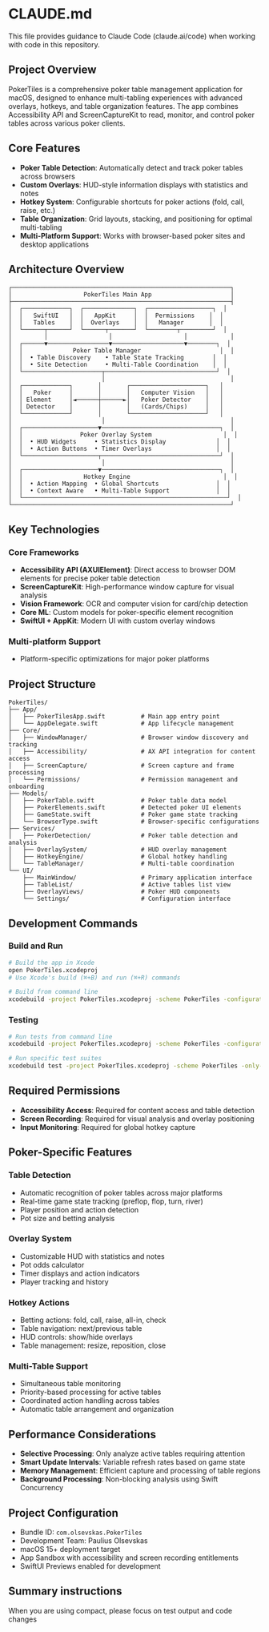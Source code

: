 # CLAUDE.md

This file provides guidance to Claude Code (claude.ai/code) when working with code in this repository.

## Project Overview

PokerTiles is a comprehensive poker table management application for macOS, designed to enhance multi-tabling experiences with advanced overlays, hotkeys, and table organization features. The app combines Accessibility API and ScreenCaptureKit to read, monitor, and control poker tables across various poker clients.

## Core Features

- **Poker Table Detection**: Automatically detect and track poker tables across browsers
- **Custom Overlays**: HUD-style information displays with statistics and notes
- **Hotkey System**: Configurable shortcuts for poker actions (fold, call, raise, etc.)
- **Table Organization**: Grid layouts, stacking, and positioning for optimal multi-tabling
- **Multi-Platform Support**: Works with browser-based poker sites and desktop applications

## Architecture Overview

```
┌─────────────────────────────────────────────────────────────┐
│                    PokerTiles Main App                      │
├─────────────────────────────────────────────────────────────┤
│  ┌─────────────┐  ┌──────────────┐  ┌──────────────────┐  │
│  │   SwiftUI   │  │   AppKit     │  │  Permissions    │  │
│  │   Tables    │  │  Overlays    │  │   Manager       │  │
│  └──────┬──────┘  └──────┬───────┘  └────────┬─────────┘  │
│         │                 │                    │            │
│  ┌──────▼─────────────────▼────────────────────▼────────┐  │
│  │              Poker Table Manager                      │  │
│  │  • Table Discovery    • Table State Tracking        │  │
│  │  • Site Detection     • Multi-Table Coordination    │  │
│  └──────────────────────┬───────────────────────────────┘  │
│                         │                                   │
│  ┌─────────────┐       │       ┌─────────────────────┐   │
│  │   Poker     │       │       │   Computer Vision   │   │
│  │ Element     │◄──────┼──────►│   Poker Detector    │   │
│  │ Detector    │       │       │   (Cards/Chips)     │   │
│  └─────────────┘       │       └─────────────────────┘   │
│                         │                                   │
│  ┌─────────────────────▼─────────────────────────────────┐  │
│  │                Poker Overlay System                    │  │
│  │  • HUD Widgets     • Statistics Display              │  │
│  │  • Action Buttons  • Timer Overlays                  │  │
│  └─────────────────────┬─────────────────────────────────┘  │
│                         │                                   │
│  ┌─────────────────────▼─────────────────────────────────┐  │
│  │                 Hotkey Engine                          │  │
│  │  • Action Mapping  • Global Shortcuts                │  │
│  │  • Context Aware   • Multi-Table Support             │  │
│  └─────────────────────────────────────────────────────────┘  │
└─────────────────────────────────────────────────────────────┘
```

## Key Technologies

### Core Frameworks
- **Accessibility API (AXUIElement)**: Direct access to browser DOM elements for precise poker table detection
- **ScreenCaptureKit**: High-performance window capture for visual analysis
- **Vision Framework**: OCR and computer vision for card/chip detection
- **Core ML**: Custom models for poker-specific element recognition
- **SwiftUI + AppKit**: Modern UI with custom overlay windows

### Multi-platform Support
- Platform-specific optimizations for major poker platforms

## Project Structure

```
PokerTiles/
├── App/
│   ├── PokerTilesApp.swift          # Main app entry point
│   └── AppDelegate.swift            # App lifecycle management
├── Core/
│   ├── WindowManager/               # Browser window discovery and tracking
│   ├── Accessibility/               # AX API integration for content access
│   ├── ScreenCapture/               # Screen capture and frame processing
│   └── Permissions/                 # Permission management and onboarding
├── Models/
│   ├── PokerTable.swift             # Poker table data model
│   ├── PokerElements.swift          # Detected poker UI elements
│   ├── GameState.swift              # Poker game state tracking
│   └── BrowserType.swift            # Browser-specific configurations
├── Services/
│   ├── PokerDetection/              # Poker table detection and analysis
│   ├── OverlaySystem/               # HUD overlay management
│   ├── HotkeyEngine/                # Global hotkey handling
│   └── TableManager/                # Multi-table coordination
└── UI/
    ├── MainWindow/                  # Primary application interface
    ├── TableList/                   # Active tables list view
    ├── OverlayViews/                # Poker HUD components
    └── Settings/                    # Configuration interface
```

## Development Commands

### Build and Run
```bash
# Build the app in Xcode
open PokerTiles.xcodeproj
# Use Xcode's build (⌘+B) and run (⌘+R) commands

# Build from command line
xcodebuild -project PokerTiles.xcodeproj -scheme PokerTiles -configuration Debug build
```

### Testing
```bash
# Run tests from command line
xcodebuild -project PokerTiles.xcodeproj -scheme PokerTiles -configuration Debug test

# Run specific test suites
xcodebuild test -project PokerTiles.xcodeproj -scheme PokerTiles -only-testing:PokerTilesTests/PokerDetectionTests
```

## Required Permissions

- **Accessibility Access**: Required for content access and table detection
- **Screen Recording**: Required for visual analysis and overlay positioning
- **Input Monitoring**: Required for global hotkey capture

## Poker-Specific Features

### Table Detection
- Automatic recognition of poker tables across major platforms
- Real-time game state tracking (preflop, flop, turn, river)
- Player position and action detection
- Pot size and betting analysis

### Overlay System
- Customizable HUD with statistics and notes
- Pot odds calculator
- Timer displays and action indicators
- Player tracking and history

### Hotkey Actions
- Betting actions: fold, call, raise, all-in, check
- Table navigation: next/previous table
- HUD controls: show/hide overlays
- Table management: resize, reposition, close

### Multi-Table Support
- Simultaneous table monitoring
- Priority-based processing for active tables
- Coordinated action handling across tables
- Automatic table arrangement and organization

## Performance Considerations

- **Selective Processing**: Only analyze active tables requiring attention
- **Smart Update Intervals**: Variable refresh rates based on game state
- **Memory Management**: Efficient capture and processing of table regions
- **Background Processing**: Non-blocking analysis using Swift Concurrency

## Project Configuration

- Bundle ID: `com.olsevskas.PokerTiles`
- Development Team: Paulius Olsevskas
- macOS 15+ deployment target
- App Sandbox with accessibility and screen recording entitlements
- SwiftUI Previews enabled for development

## Summary instructions

When you are using compact, please focus on test output and code changes
